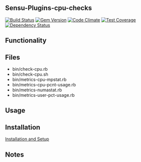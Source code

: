 ## Sensu-Plugins-cpu-checks

[ ![Build Status](https://travis-ci.org/sensu-plugins/sensu-plugins-cpu-checks.svg?branch=master)](https://travis-ci.org/sensu-plugins/sensu-plugins-cpu-checks)
[![Gem Version](https://badge.fury.io/rb/sensu-plugins-cpu-checks.svg)](http://badge.fury.io/rb/sensu-plugins-cpu-checks)
[![Code Climate](https://codeclimate.com/github/sensu-plugins/sensu-plugins-cpu-checks/badges/gpa.svg)](https://codeclimate.com/github/sensu-plugins/sensu-plugins-cpu-checks)
[![Test Coverage](https://codeclimate.com/github/sensu-plugins/sensu-plugins-cpu-checks/badges/coverage.svg)](https://codeclimate.com/github/sensu-plugins/sensu-plugins-cpu-checks)
[![Dependency Status](https://gemnasium.com/sensu-plugins/sensu-plugins-cpu-checks.svg)](https://gemnasium.com/sensu-plugins/sensu-plugins-cpu-checks)

## Functionality

## Files
 * bin/check-cpu.rb
 * bin/check-cpu.sh
 * bin/metrics-cpu-mpstat.rb
 * bin/metrics-cpu-pcnt-usage.rb
 * bin/metrics-numastat.rb
 * bin/metrics-user-pct-usage.rb

## Usage

## Installation

[Installation and Setup](http://sensu-plugins.io/docs/installation_instructions.html)

## Notes
